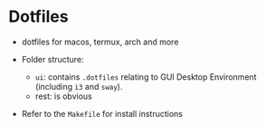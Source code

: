 # Dotfiles

- dotfiles for macos, termux, arch and more

- Folder structure:

  - `ui`: contains `.dotfiles` relating to GUI Desktop Environment (including `i3` and `sway`).
  - rest: is obvious

- Refer to the `Makefile` for install instructions
